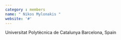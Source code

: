 ```yaml
---
category : members
name: " Nikos Mylonakis " 
website: '#'
---
```

Universitat Polytècnica de Catalunya
Barcelona, Spain

